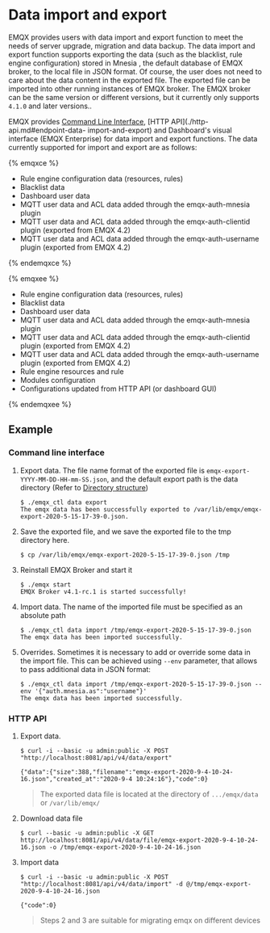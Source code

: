 # Data import and export

EMQX provides users with data import and export function to meet the needs of server upgrade, migration and data backup. The data import and export function supports exporting the data (such as the blacklist, rule engine configuration) stored in Mnesia , the default database of EMQX broker, to the local file in JSON format. Of course, the user does not need to care about the data content in the exported file. The exported file can be imported into other running instances of EMQX broker. The EMQX broker can be the same version or different versions, but it currently only supports `4.1.0` and later versions..

EMQX provides [Command Line Interface](./cli.md#endpoint-data-import-and-export), [HTTP API](./http-api.md#endpoint-data- import-and-export) and Dashboard's visual interface (EMQX Enterprise) for data import and export functions. The data currently supported for import and export are as follows:


{% emqxce %}

- Rule engine configuration data (resources, rules)
- Blacklist data
- Dashboard user data
- MQTT user data and ACL data added through the emqx-auth-mnesia plugin
- MQTT user data and ACL data added through the emqx-auth-clientid plugin (exported from EMQX 4.2)
- MQTT user data and ACL data added through the emqx-auth-username plugin (exported from EMQX 4.2)

{% endemqxce %}


{% emqxee %}

- Rule engine configuration data (resources, rules)
- Blacklist data
- Dashboard user data
- MQTT user data and ACL data added through the emqx-auth-mnesia plugin
- MQTT user data and ACL data added through the emqx-auth-clientid plugin (exported from EMQX 4.2)
- MQTT user data and ACL data added through the emqx-auth-username plugin (exported from EMQX 4.2)
- Rule engine resources and rule
- Modules configuration
- Configurations updated from HTTP API (or dashboard GUI)

{% endemqxee %}


## Example

### Command line interface

1. Export data. The file name format of the exported file is `emqx-export-YYYY-MM-DD-HH-mm-SS.json`, and the default export path is the data directory (Refer to  [Directory structure](../getting-started/directory.md))

    ```
    $ ./emqx_ctl data export
    The emqx data has been successfully exported to /var/lib/emqx/emqx-export-2020-5-15-17-39-0.json.
    ```

2. Save the exported file, and we save the exported file to the tmp directory here.

   ```
   $ cp /var/lib/emqx/emqx-export-2020-5-15-17-39-0.json /tmp
   ```

3. Reinstall EMQX Broker and start it

   ```
   $ ./emqx start
   EMQX Broker v4.1-rc.1 is started successfully!
   ```

4. Import data. The name of the imported file must be specified as an absolute path

    ```
    $ ./emqx_ctl data import /tmp/emqx-export-2020-5-15-17-39-0.json
    The emqx data has been imported successfully.
    ```

5. Overrides. Sometimes it is necessary to add or override some data in the import file. This can be achieved using `--env` parameter, that allows to pass additional data in JSON format:

    ```
    $ ./emqx_ctl data import /tmp/emqx-export-2020-5-15-17-39-0.json --env '{"auth.mnesia.as":"username"}'
    The emqx data has been imported successfully.
    ```

### HTTP API

1. Export data.

   ```
   $ curl -i --basic -u admin:public -X POST "http://localhost:8081/api/v4/data/export"

   {"data":{"size":388,"filename":"emqx-export-2020-9-4-10-24-16.json","created_at":"2020-9-4 10:24:16"},"code":0}
   ```

   > The exported data file is located at the directory of `.../emqx/data` or `/var/lib/emqx/`

2. Download data file

   ```
   $ curl --basic -u admin:public -X GET http://localhost:8081/api/v4/data/file/emqx-export-2020-9-4-10-24-16.json -o /tmp/emqx-export-2020-9-4-10-24-16.json
   ```

3. Import data

   ```
   $ curl -i --basic -u admin:public -X POST "http://localhost:8081/api/v4/data/import" -d @/tmp/emqx-export-2020-9-4-10-24-16.json

   {"code":0}
   ```

   > Steps 2 and 3 are suitable for migrating emqx on different devices

